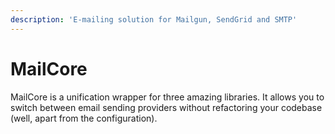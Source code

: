 ```yaml
---
description: 'E-mailing solution for Mailgun, SendGrid and SMTP'
---
```


# MailCore

MailCore is a unification wrapper for three amazing libraries. It allows you to switch between email sending providers without refactoring your codebase \(well, apart from the configuration\).

